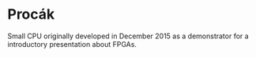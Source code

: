# Procák

Small CPU originally developed in December 2015 as a demonstrator for a introductory presentation about FPGAs.
